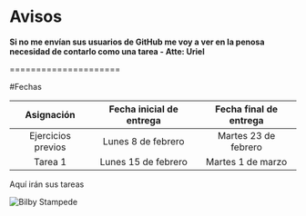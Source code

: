 # Avisos

**Si no me envían sus usuarios de GitHub me voy a ver en la penosa necesidad de contarlo como una tarea - Atte: Uriel**

=====================

#Fechas

|     Asignación     | Fecha inicial de entrega | Fecha final de entrega |
|:------------------:|:------------------------:|:----------------------:|
| Ejercicios previos |    Lunes 8 de febrero    |  Martes 23 de febrero  |
|      Tarea 1       |    Lunes 15 de febrero   |    Martes 1 de marzo   |

Aquí irán sus tareas

![Bilby Stampede](http://img.memecdn.com/homework_o_253283.jpg)
